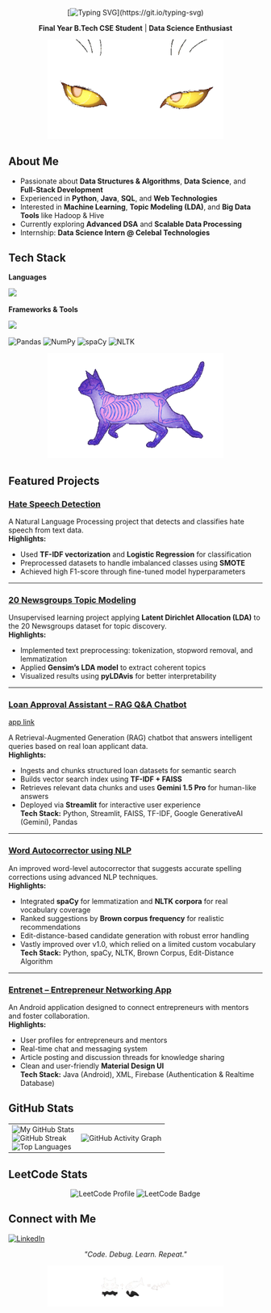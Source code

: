 <div align="center">

[![Typing SVG](https://readme-typing-svg.herokuapp.com?font=Fira+Code&weight=900&size=30&duration=3000&pause=800&color=F7F7F7&center=true&vCenter=true&repeat=false&width=435&lines=Hi%2C+Chelsa+MJ+here!)](https://git.io/typing-svg)

**Final Year B.Tech CSE Student** | **Data Science Enthusiast**  

<img src="./assets/cat_eyes_clean.gif" alt="Cat GIF" width="350"/>

</div>



## About Me
- Passionate about **Data Structures & Algorithms**, **Data Science**, and **Full-Stack Development**  
- Experienced in **Python**, **Java**, **SQL**, and **Web Technologies**  
- Interested in **Machine Learning**, **Topic Modeling (LDA)**, and **Big Data Tools** like Hadoop & Hive  
- Currently exploring **Advanced DSA** and **Scalable Data Processing**  
- Internship: **Data Science Intern @ Celebal Technologies**  


## Tech Stack

**Languages**  

<p align="left">
  <a href="https://skillicons.dev">
    <img src="https://skillicons.dev/icons?i=py,kotlin,java,mysql," />
  </a>
</p>


**Frameworks & Tools**  

<p align="left">
  <a href="https://skillicons.dev">
    <img src="https://skillicons.dev/icons?i=vscode,netlify,firebase,gcp,git,github,autocad,bash,linux,ai,anaconda,androidstudio,pkl,pytorch,regex,sklearn,tensorflow,ubuntu," />
  </a>
</p>

![Pandas](https://img.shields.io/badge/Pandas-150458?style=for-the-badge&logo=pandas&logoColor=white)
![NumPy](https://img.shields.io/badge/Numpy-013243?style=for-the-badge&logo=numpy&logoColor=white)
![spaCy](https://img.shields.io/badge/spaCy-09A3D5?style=for-the-badge&logo=spacy&logoColor=white)
![NLTK](https://img.shields.io/badge/NLTK-154713?style=for-the-badge&logo=nltk&logoColor=white)



<div align="center">

<img src="./assets/cat_skel_clean.gif" alt="Cat GIF" width="350"/>

</div>

## Featured Projects

### [Hate Speech Detection](https://github.com/ChelsaMJ/Hate-Speech-Detection)
A Natural Language Processing project that detects and classifies hate speech from text data.  
**Highlights:**
- Used **TF-IDF vectorization** and **Logistic Regression** for classification  
- Preprocessed datasets to handle imbalanced classes using **SMOTE**  
- Achieved high F1-score through fine-tuned model hyperparameters  

---

### [20 Newsgroups Topic Modeling](https://github.com/ChelsaMJ/Celebal-Summer-Internship/tree/main/Project)
Unsupervised learning project applying **Latent Dirichlet Allocation (LDA)** to the 20 Newsgroups dataset for topic discovery.  
**Highlights:**
- Implemented text preprocessing: tokenization, stopword removal, and lemmatization  
- Applied **Gensim’s LDA model** to extract coherent topics  
- Visualized results using **pyLDAvis** for better interpretability

---

### [Loan Approval Assistant – RAG Q&A Chatbot](https://github.com/ChelsaMJ/RAG-QnA-Chatbot)
[app link](https://rag-q-a-chatbot-f4qggzlbwcf3kaz3b7rnrs.streamlit.app/)

A Retrieval-Augmented Generation (RAG) chatbot that answers intelligent queries based on real loan applicant data.  
**Highlights:**
- Ingests and chunks structured loan datasets for semantic search
- Builds vector search index using **TF-IDF + FAISS**
- Retrieves relevant data chunks and uses **Gemini 1.5 Pro** for human-like answers
- Deployed via **Streamlit** for interactive user experience  
**Tech Stack:** Python, Streamlit, FAISS, TF-IDF, Google GenerativeAI (Gemini), Pandas

---

### [Word Autocorrector using NLP](https://github.com/ChelsaMJ/Word-Autocorrector-using-NLP)
An improved word-level autocorrector that suggests accurate spelling corrections using advanced NLP techniques.  
**Highlights:**
- Integrated **spaCy** for lemmatization and **NLTK corpora** for real vocabulary coverage
- Ranked suggestions by **Brown corpus frequency** for realistic recommendations
- Edit-distance-based candidate generation with robust error handling
- Vastly improved over v1.0, which relied on a limited custom vocabulary  
**Tech Stack:** Python, spaCy, NLTK, Brown Corpus, Edit-Distance Algorithm

---

### [Entrenet – Entrepreneur Networking App](https://github.com/ChelsaMJ/Entrenet-Android-App)
An Android application designed to connect entrepreneurs with mentors and foster collaboration.  
**Highlights:**
- User profiles for entrepreneurs and mentors
- Real-time chat and messaging system
- Article posting and discussion threads for knowledge sharing
- Clean and user-friendly **Material Design UI**  
**Tech Stack:** Java (Android), XML, Firebase (Authentication & Realtime Database)



## GitHub Stats

<table>
  <tr>
    <td>
      <img src="https://github-readme-stats.vercel.app/api?username=chelsamj&show_icons=true&theme=tokyonight" alt="My GitHub Stats"/>
      <br/>
      <img src="https://streak-stats.demolab.com?user=chelsamj&theme=highcontrast" alt="GitHub Streak"/>
      <br/>
      <img src="https://github-readme-stats.vercel.app/api/top-langs/?username=chelsamj&layout=compact&theme=tokyonight" alt="Top Languages"/>
    </td>
    <td>
      <img src="https://github-readme-activity-graph.vercel.app/graph?username=ChelsaMJ&bg_color=000000&color=ffffff&line=016f19&point=bdbfc1&area=true&hide_border=true" alt="GitHub Activity Graph"/>
    </td>
  </tr>
</table>




## LeetCode Stats
<p align="center">
  <img src="https://leetcard.jacoblin.cool/chelsamj?theme=dark" alt="LeetCode Profile" Width=500px />
  <img src="https://leetcode-badge-showcase.vercel.app/api?username=chelsamj&theme=dark&animated=true" alt="LeetCode Badge" />
</p>




## Connect with Me
[![LinkedIn](https://img.shields.io/badge/LinkedIn-blue?style=for-the-badge&logo=linkedin)](https://linkedin.com/in/chelsamj) 



<div align="center">

*"Code. Debug. Learn. Repeat."*

<img src="./assets/cat_fish_png.png" alt="Cat GIF" width="350"/>

</div>
